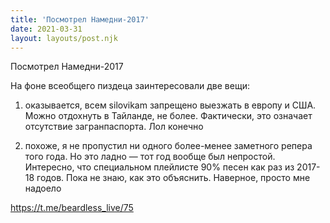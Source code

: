 ```yaml
---
title: 'Посмотрел Намедни-2017'
date: 2021-03-31
layout: layouts/post.njk
---
```

Посмотрел Намедни-2017

На фоне всеобщего пиздеца заинтересовали две вещи:

1) оказывается, всем silovikam запрещено выезжать в европу и США. Можно отдохнуть в Тайланде, не более. Фактически, это означает отсутствие загранпаспорта. Лол конечно

2) похоже, я не пропустил ни одного более-менее заметного репера того года. Но это ладно — тот год вообще был непростой. Интересно, что специальном плейлисте 90% песен как раз из 2017-18 годов. Пока не знаю, как это объяснить. Наверное, просто мне надоело


https://t.me/beardless_live/75